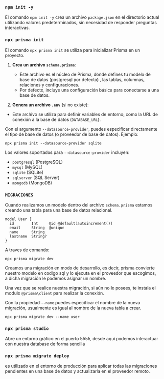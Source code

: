 ### `npm init -y`

El comando `npm init -y` crea un archivo `package.json` en el directorio actual utilizando valores predeterminados, sin necesidad de responder preguntas interactivas.

### `npx prisma init`

El comando `npx prisma init` se utiliza para inicializar Prisma en un proyecto.

1.  **Crea un archivo `schema.prisma`**:
    
    -   Este archivo es el núcleo de Prisma, donde defines tu modelo de base de datos (postgresql por defecto) , las tablas, columnas, relaciones y configuraciones.
    -   Por defecto, incluye una configuración básica para conectarse a una base de datos.

2. **Genera un archivo `.env`** (si no existe):

-   Este archivo se utiliza para definir variables de entorno, como la URL de conexión a la base de datos (`DATABASE_URL`).

Con el argumento `--datasource-provider`, puedes especificar directamente el tipo de base de datos (o proveedor de base de datos). Ejemplo:

```
npx prisma init --datasource-provider sqlite
```

Los valores soportados para `--datasource-provider` incluyen:

-   `postgresql` (PostgreSQL)
-   `mysql` (MySQL)
-   `sqlite` (SQLite)
-   `sqlserver` (SQL Server)
-   `mongodb` (MongoDB)

### `MIGRACIONES`

Cuando realizamos un modelo dentro del archivo `schema.prisma` estamos creando una tabla para una base de datos relacional.

```
model User {
  id        Int     @id @default(autoincrement())
  email     String  @unique
  name      String
  lastname  String?
}
```

A traves de comando:

```
npx prisma migrate dev
```

Creamos una migración en modo de desarrollo, es decir, prisma convierte nuestro modelo en codigo sql y lo ejecuta en el proveedor que escogimos, a dicha migración le podemos asignar un nombre.

Una vez que se realice nuestra migración, si aún no lo posees, te instala el modulo `@prisma\client` para realizar la conexión.


Con la propiedad `--name` puedes especificar el nombre de la nueva migración, usualmente es igual al nombre de la nueva tabla a crear.

```
npx prisma migrate dev --name user
```

### `npx prisma studio`

Abre un entorno gráfico en el puerto 5555, desde aqui podemos interactuar con nuestra database de forma sencilla

### `npx prisma migrate deploy`

es utilizado en el entorno de producción para aplicar todas las migraciones pendientes en una base de datos y actualizarla en el proveedor remoto.